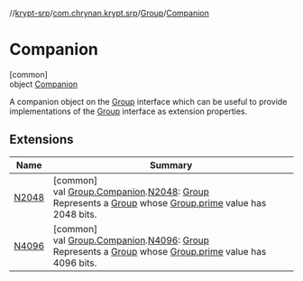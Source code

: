 //[krypt-srp](../../../../index.md)/[com.chrynan.krypt.srp](../../index.md)/[Group](../index.md)/[Companion](index.md)

# Companion

[common]\
object [Companion](index.md)

A companion object on the [Group](../index.md) interface which can be useful to provide implementations of the [Group](../index.md) interface as extension properties.

## Extensions

| Name | Summary |
|---|---|
| [N2048](../../-n2048.md) | [common]<br>val [Group.Companion](index.md).[N2048](../../-n2048.md): [Group](../index.md)<br>Represents a [Group](../index.md) whose [Group.prime](../prime.md) value has 2048 bits. |
| [N4096](../../-n4096.md) | [common]<br>val [Group.Companion](index.md).[N4096](../../-n4096.md): [Group](../index.md)<br>Represents a [Group](../index.md) whose [Group.prime](../prime.md) value has 4096 bits. |
